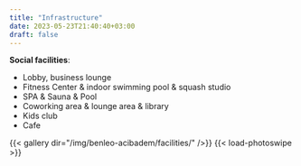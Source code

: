 ```yaml
---
title: "Infrastructure"
date: 2023-05-23T21:40:40+03:00
draft: false
---
```

**Social facilities**:

 - Lobby, business lounge
 - Fitness Center & indoor swimming pool & squash studio
 - SPA & Sauna & Pool
 - Coworking area & lounge area & library
 - Kids club
 - Cafe

{{< gallery dir="/img/benleo-acibadem/facilities/" />}}
{{< load-photoswipe >}}
